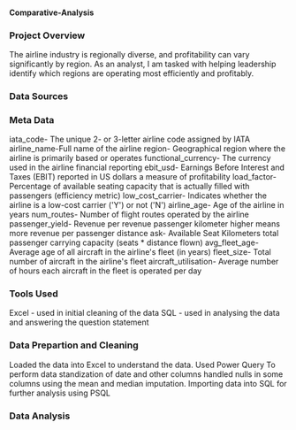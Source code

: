 #### Comparative-Analysis
### Project Overview
The airline industry is regionally diverse, and profitability can vary significantly by region. As an analyst, I am tasked with helping leadership identify which regions are operating most efficiently and profitably.

### Data Sources

### Meta Data
iata_code- The unique 2- or 3-letter airline code assigned by IATA
airline_name-Full name of the airline
region- Geographical region where the airline is primarily based or operates
functional_currency- The currency used in the airline financial reporting
ebit_usd- Earnings Before Interest and Taxes (EBIT) reported in US dollars  a measure of profitability
load_factor- Percentage of available seating capacity that is actually filled with passengers (efficiency metric)
low_cost_carrier- Indicates whether the airline is a low-cost carrier ('Y') or not ('N')
airline_age- Age of the airline in years
num_routes- Number of flight routes operated by the airline
passenger_yield- Revenue per revenue passenger kilometer  higher means more revenue per passenger distance
ask- Available Seat Kilometers total passenger carrying capacity (seats * distance flown)
avg_fleet_age- Average age of all aircraft in the airline's fleet (in years)
fleet_size- Total number of aircraft in the airline's fleet
aircraft_utilisation- Average number of hours each aircraft in the fleet is operated per day

### Tools Used
Excel - used in initial cleaning of the data
SQL - used in analysing the data and answering the question statement

### Data Prepartion and Cleaning
Loaded the data into Excel to understand the data.
Used Power Query
To perform data standization of date and other columns
handled nulls in some columns using the mean and median imputation.
Importing data into SQL for further analysis using PSQL

### Data Analysis


